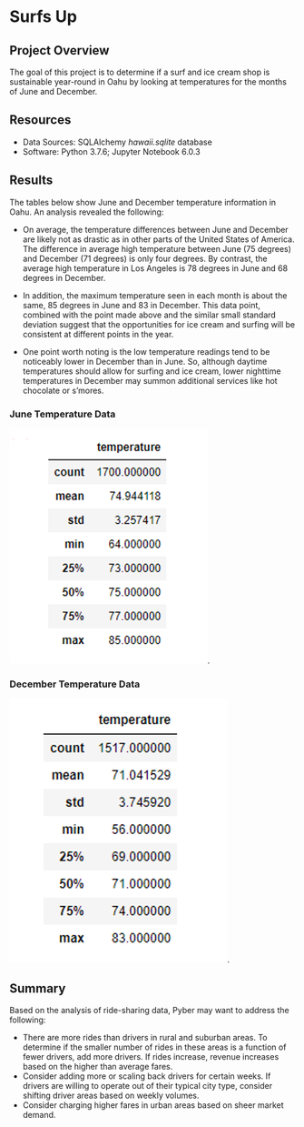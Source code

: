 # Surfs Up

## Project Overview
The goal of this project is to determine if a surf and ice cream shop is sustainable year-round in Oahu by looking at temperatures for the months of June and December. 

## Resources
* Data Sources: SQLAlchemy *hawaii.sqlite* database
* Software: Python 3.7.6; Jupyter Notebook 6.0.3

## Results 
The tables below show June and December temperature information in Oahu. An analysis revealed the following:  

* On average, the temperature differences between June and December are likely not as drastic as in other parts of the United States of America. The difference in average high temperature between June (75 degrees) and December (71 degrees) is only four degrees. By contrast, the average high temperature in Los Angeles is 78 degrees in June and 68 degrees in December.  

* In addition, the maximum temperature seen in each month is about the same, 85 degrees in June and 83 in December. This data point, combined with the point made above and the similar small standard deviation suggest that the opportunities for ice cream and surfing will be consistent at different points in the year. 

* One point worth noting is the low temperature readings tend to be noticeably lower in December than in June. So, although daytime temperatures should allow for surfing and ice cream, lower nighttime temperatures in December may summon additional services like hot chocolate or s’mores.  

### June Temperature Data

![June_Temperature](/June_Temperature.png).

### December Temperature Data
![December_Temperature](/December_Temperature.png).


## Summary

Based on the analysis of ride-sharing data, Pyber may want to address the following:

* There are more rides than drivers in rural and suburban areas. To determine if the smaller number of rides in these areas is a function of fewer drivers, add more drivers. If rides increase, revenue increases based on the higher than average fares.
* Consider adding more or scaling back drivers for certain weeks. If drivers are willing to operate out of their typical city type, consider shifting driver areas based on weekly volumes. 
* Consider charging higher fares in urban areas based on sheer market demand.


